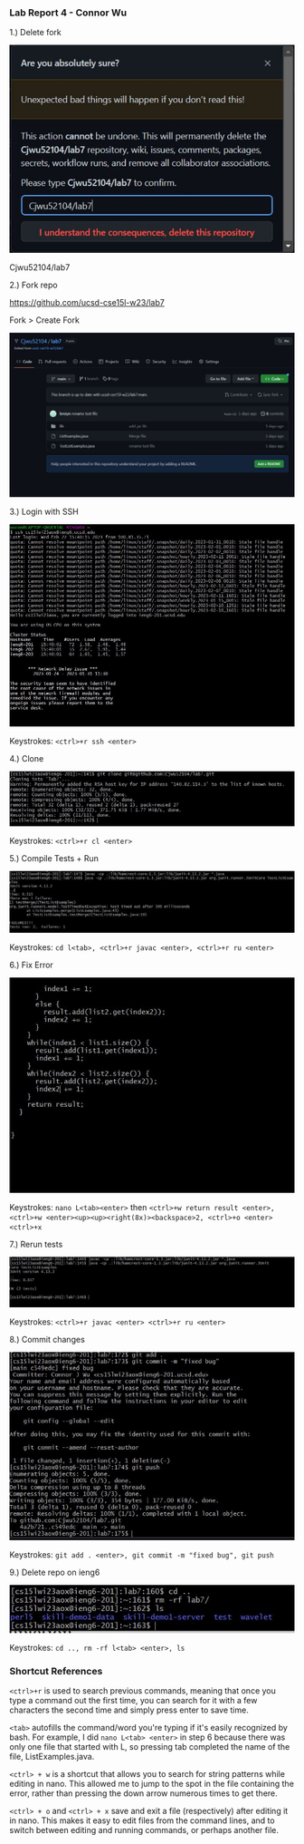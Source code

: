 ### Lab Report 4 - Connor Wu

1.) Delete fork

![image](assets/report-4/remove.JPG)

Cjwu52104/lab7

2.) Fork repo

https://github.com/ucsd-cse15l-w23/lab7

Fork > Create Fork

![image](assets/report-4/fork.JPG)

3.) Login with SSH

![image](assets/report-4/ssh.JPG)

Keystrokes: `<ctrl>+r ssh <enter>`

4.) Clone
  
![image](assets/report-4/clone.JPG)

Keystrokes: `<ctrl>+r cl <enter>`

5.) Compile Tests + Run

![image](assets/report-4/fail.JPG)

Keystrokes: `cd l<tab>, <ctrl>+r javac <enter>, <ctrl>+r ru <enter>`

6.) Fix Error

![image](assets/report-4/fix.JPG)

Keystrokes: `nano L<tab><enter>` then `<ctrl>+w return result <enter>, <ctrl>+w <enter><up><up><right(8x)><backspace>2, <ctrl>+o <enter> <ctrl>+x`

7.) Rerun tests

![image](assets/report-4/pass.JPG)

Keystrokes: `<ctrl>+r javac <enter> <ctrl>+r ru <enter>`

8.) Commit changes

![image](assets/report-4/commit.JPG)

Keystrokes: `git add . <enter>, git commit -m "fixed bug", git push`

9.) Delete repo on ieng6

![image](assets/report-4/delete.JPG)

Keystrokes: `cd .., rm -rf l<tab> <enter>, ls`

### Shortcut References

`<ctrl>+r` is used to search previous commands, meaning that once you type a command out the first time, you can search for it with a few characters the second time and simply press enter to save time.

`<tab>` autofills the command/word you're typing if it's easily recognized by bash. For example, I did `nano L<tab> <enter>` in step 6 because there was only one file that started with L, so pressing tab completed the name of the file, ListExamples.java.

`<ctrl> + w` is a shortcut that allows you to search for string patterns while editing in nano. This allowed me to jump to the spot in the file containing the error, rather than pressing the down arrow numerous times to get there. 

`<ctrl> + o` and `<ctrl> + x` save and exit a file (respectively) after editing it in nano. This makes it easy to edit files from the command lines, and to switch between editing and running commands, or perhaps another file.



